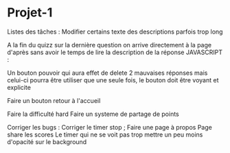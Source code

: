 # Projet-1
Listes des tâches :
Modifier certains texte des descriptions parfois trop long

A la fin du quizz sur la dernière question on arrive directement à la page d'après sans avoir le temps de lire la description de la réponse
JAVASCRIPT :

Un bouton pouvoir qui aura effet de delete 2 mauvaises réponses mais celui-ci pourra être utiliser que une seule fois, le bouton doit être voyant et explicite

Faire un bouton retour à l'accueil

Faire la difficulté hard
Faire un systeme de partage de points

Corriger les bugs : Corriger le timer stop ; 
Faire une page à propos
Page share les scores 
Le timer qui ne se voit pas trop 
mettre un peu moins d'opacité sur le background 


